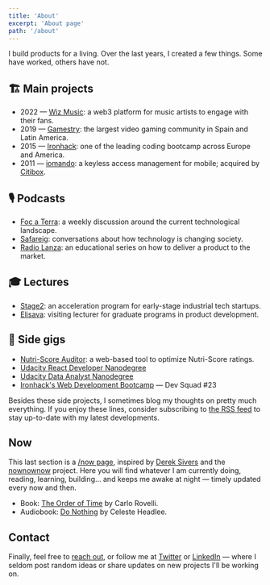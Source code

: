 ```yaml
---
title: 'About'
excerpt: 'About page'
path: '/about'
---
```


I build products for a living. Over the last years, I created a few things. Some have worked, others have not.

## 🏗️ Main projects

- 2022 — [Wiz Music](https://www.wizmusic.com/): a web3 platform for music artists to engage with their fans.
- 2019 — [Gamestry](https://www.gamestry.com/): the largest video gaming community in Spain and Latin America.
- 2015 — [Ironhack](https://www.ironhack.com/): one of the leading coding bootcamp across Europe and America.
- 2011 — [iomando](https://www.iomando.com/): a keyless access management for mobile; acquired by [Citibox](https://citibox.com/).

## 🎙️ Podcasts

- [Foc a Terra](https://rss.com/podcasts/focaterra/): a weekly discussion around the current technological landscape.
- [Safareig](https://www.safareig.fm): conversations about how technology is changing society.
- [Radio Lanza](https://www.radiolanza.com): an educational series on how to deliver a product to the market.

## 🎓 Lectures

- [Stage2](https://stage2.cc/): an acceleration program for early-stage industrial tech startups.
- [Elisava](https://www.elisava.net/): visiting lecturer for graduate programs in product development.

## 🔮 Side gigs

- [Nutri-Score Auditor](https://nutriscore.app/): a web-based tool to optimize Nutri-Score ratings.
- [Udacity React Developer Nanodegree](/blog/2018/udacity-rdnd)
- [Udacity Data Analyst Nanodegree](/blog/2018/udacity-dand)
- [Ironhack's Web Development Bootcamp](/blog/2016/ironhack-experience) — Dev Squad #23

Besides these side projects, I sometimes blog my thoughts on pretty much everything. If you enjoy these lines, consider subscribing to [the RSS feed](https://www.collado.io/rss.xml) to stay up-to-date with my latest developments.

## Now

This last section is a [/now page](https://nownownow.com/p/YAnl), inspired by [Derek Sivers](https://sivers.org) and the [nownownow](https://nownownow.com) project. Here you will find whatever I am currently doing, reading, learning, building... and keeps me awake at night — timely updated every now and then.

- Book: [The Order of Time](https://www.amazon.com/dp/0141984961) by Carlo Rovelli.
- Audiobook: [Do Nothing](https://www.amazon.com/dp/1984824732) by Celeste Headlee.

## Contact

Finally, feel free to [reach out](mailto:maroon_05_midway@icloud.com), or follow me at [Twitter](https://twitter.com/MarcCollado/) or [LinkedIn](https://www.linkedin.com/in/MarcCollado/) — where I seldom post random ideas or share updates on new projects I'll be working on.
